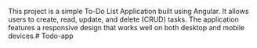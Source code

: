 This project is a simple To-Do List Application built using Angular. It allows users to create, read, update, and delete (CRUD) tasks. The application features a responsive design that works well on both desktop and mobile devices.# Todo-app
